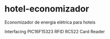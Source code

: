 # hotel-economizador
Economizador de energia elétrica para hoteis

Interfacing PIC16F15323  RFID RC522 Card Reader
